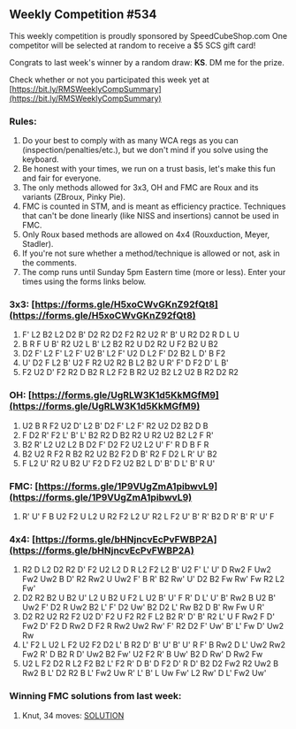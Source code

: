 ## Weekly Competition #534 
 
 This weekly competition is proudly sponsored by SpeedCubeShop.com 
 One competitor will be selected at random to receive a $5 SCS gift card! 
 
 Congrats to last week's winner by a random draw: **KS**. DM me for the prize. 
 
 Check whether or not you participated this week yet at [https://bit.ly/RMSWeeklyCompSummary](https://bit.ly/RMSWeeklyCompSummary)  
 
 ### Rules: 
 1. Do your best to comply with as many WCA regs as you can (inspection/penalties/etc.), but we don't mind if you solve using the keyboard. 
 2. Be honest with your times, we run on a trust basis, let's make this fun and fair for everyone. 
 3. The only methods allowed for 3x3, OH and FMC are Roux and its variants (ZBroux, Pinky Pie). 
 4. FMC is counted in STM, and is meant as efficiency practice. Techniques that can't be done linearly (like NISS and insertions) cannot be used in FMC. 
 5. Only Roux based methods are allowed on 4x4 (Rouxduction, Meyer, Stadler). 
 6. If you're not sure whether a method/technique is allowed or not, ask in the comments. 
 7. The comp runs until Sunday 5pm Eastern time (more or less). Enter your times using the forms links below. 
 
### 3x3: [https://forms.gle/H5xoCWvGKnZ92fQt8](https://forms.gle/H5xoCWvGKnZ92fQt8) 
 1. F' L2 B2 L2 D2 B' D2 R2 D2 F2 R2 U2 R' B' U R2 D2 R D L U 
 2. B R F U B' R2 U2 L B' L2 B2 R2 U D2 R2 U F2 B2 U B2 
 3. D2 F' L2 F' L2 F' U2 B' L2 F' U2 D L2 F' D2 B2 L D' B F2 
 4. U' D2 F L2 B' U2 F R2 U2 R2 B L2 B2 U R' F' D F2 D' L B' 
 5. F2 U2 D' F2 R2 D B2 R L2 F2 B R2 U2 B2 L2 U2 B R2 D2 R2 
 
### OH: [https://forms.gle/UgRLW3K1d5KkMGfM9](https://forms.gle/UgRLW3K1d5KkMGfM9) 
 1. U2 B R F2 U2 D' L2 B' D2 F' L2 F' R2 U2 D2 B2 D B 
 2. F D2 R' F2 L' B' L' B2 R2 D B2 R2 U R2 U2 B2 L2 F R' 
 3. B2 R' L2 U2 L2 B D2 F' D2 F2 U2 L2 U' F' R D B F R 
 4. B2 U2 R F2 R B2 R2 U2 B2 F2 D B' R2 F D2 L R' U' B2 
 5. F L2 U' R2 U B2 U' F2 D F2 U2 B2 L D' B' D L' B' R U' 
 
### FMC: [https://forms.gle/1P9VUgZmA1pibwvL9](https://forms.gle/1P9VUgZmA1pibwvL9) 
 1. R' U' F B U2 F2 U L2 U R2 F2 L2 U' R2 L F2 U' B' R' B2 D R' B' R' U' F 
 
### 4x4: [https://forms.gle/bHNjncvEcPvFWBP2A](https://forms.gle/bHNjncvEcPvFWBP2A) 
 1. R2 D L2 D2 R2 D' F2 U2 L2 D R L2 F2 L2 B' U2 F' L' U' D Rw2 F Uw2 Fw2 Uw2 B D' R2 Rw2 U Uw2 F' B R' B2 Rw' U' D2 B2 Fw Rw' Fw R2 L2 Fw' 
 2. D2 R2 B2 U B2 U' L2 U B2 U F2 L U2 B' U' F R' D L' U' B' Rw2 B U2 B' Uw2 F' D2 R Uw2 B2 L' F' D2 Uw' B2 D2 L' Rw B2 D B' Rw Fw U R' 
 3. D2 R2 U2 R2 F2 U2 D' F2 U F2 R2 F L2 B2 R' D' B' R2 L' U F Rw2 F D' Fw2 D' F2 D Rw2 D F2 R Rw2 Uw2 Rw' F' R2 D2 F' Uw' B' L' Fw D' Uw2 Rw 
 4. L' F2 L U2 L F2 U2 F2 D2 L' B R2 D' B' U' B' U' R F' B Rw2 D L' Uw2 Rw2 Fw2 R' D B2 R D' Uw2 B2 Fw' U2 F2 R' B Uw' B2 D Rw' D Rw2 Fw 
 5. U2 L F2 D2 R L2 F2 B2 L' F2 R' D B' D F2 D' R D' B2 D2 Fw2 R2 Uw2 B Rw2 B L' D2 R2 B L' Fw2 Uw R' L' B' L Uw Fw' L2 Rw' D L' Fw2 Uw' 
 
### Winning FMC solutions from last week: 
1. Knut, 34 moves: [SOLUTION](https://bit.ly/44OH4MM)
 